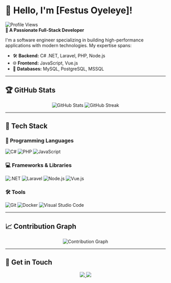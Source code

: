 # 👋 Hello, I'm [Festus Oyeleye]!

![Profile Views](https://komarev.com/ghpvc/?username=vestusola&color=blue)  
**🌟 A Passionate Full-Stack Developer**

I'm a software engineer specializing in building high-performance applications with modern technologies. My expertise spans:

- 🛠 **Backend:** C# .NET, Laravel, PHP, Node.js  
- 🌐 **Frontend:** JavaScript, Vue.js  
- 💾 **Databases:** MySQL, PostgreSQL, MSSQL  

---

## 🏆 **GitHub Stats**

<p align="center">
  <img src="https://github-readme-stats.vercel.app/api?username=vestusola&show_icons=true&theme=radical&count_private=true" alt="GitHub Stats" />
  <img src="https://github-readme-streak-stats.herokuapp.com/?user=vestusola&theme=radical" alt="GitHub Streak" />
</p>

---

## 🚀 **Tech Stack**

### 🔧 **Programming Languages**
![C#](https://img.shields.io/badge/-C%23-05122A?style=flat&logo=csharp&logoColor=239120)
![PHP](https://img.shields.io/badge/-PHP-05122A?style=flat&logo=php&logoColor=777BB4)
![JavaScript](https://img.shields.io/badge/-JavaScript-05122A?style=flat&logo=javascript&logoColor=F7DF1E)

### 💻 **Frameworks & Libraries**
![.NET](https://img.shields.io/badge/-.NET-05122A?style=flat&logo=dotnet&logoColor=512BD4)
![Laravel](https://img.shields.io/badge/-Laravel-05122A?style=flat&logo=laravel&logoColor=FF2D20)
![Node.js](https://img.shields.io/badge/-Node.js-05122A?style=flat&logo=nodedotjs&logoColor=339933)
![Vue.js](https://img.shields.io/badge/-Vue.js-05122A?style=flat&logo=vue.js&logoColor=4FC08D)

### 🛠️ **Tools**
![Git](https://img.shields.io/badge/-Git-05122A?style=flat&logo=git&logoColor=F05032)
![Docker](https://img.shields.io/badge/-Docker-05122A?style=flat&logo=docker&logoColor=2496ED)
![Visual Studio Code](https://img.shields.io/badge/-VS%20Code-05122A?style=flat&logo=visualstudiocode&logoColor=007ACC)

---

## 📈 **Contribution Graph**

<p align="center">
  <img src="https://github-readme-activity-graph.vercel.app/graph?username=vestusola&theme=radical" alt="Contribution Graph" />
</p>

---

## 🌟 **Get in Touch**

<p align="center">
  <a href="https://www.linkedin.com/in/vestusola/" target="_blank">
    <img src="https://img.shields.io/badge/LinkedIn-%230077B5.svg?style=for-the-badge&logo=linkedin&logoColor=white" />
  </a>
  <a href="mailto:vestusola@gmail.com" target="_blank">
    <img src="https://img.shields.io/badge/Email-D14836?style=for-the-badge&logo=gmail&logoColor=white" />
  </a>
</p>
